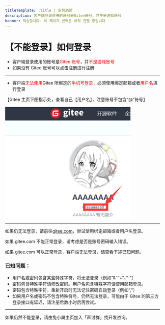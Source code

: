 ```yaml
---
titleTemplate: :title | 空荧酒馆
description: 客户端登录使用的账号是Gitee账号，并不是游戏账号
banner: 죄송합니다. 이 페이지 번역은 아직 진행 중입니다
---
```


[文：【不能登录】如何登录]: # 'https://support.qq.com/products/321980/faqs/97057'

# 【不能登录】如何登录

- 客户端登录使用的账号是<span style="color: red">Gitee 账号</span>，并<span style="color: red">不是游戏账号</span>
- 如果没有 Gitee 账号可以点击注册进行注册

---

- 客户端<span style="color: red">无法使用</span>Gitee 所绑定的<span style="color: red">手机号登录</span>，必须使用<span style="color: ">绑定邮箱</span>或者<span style="color: red">用户名</span>进行登录

【Gitee 主页下图指示处，查看自己【用户名】，注意账号不包含“@”符号】

![](/imgs/kr/manual/login/giteeusername.png)

---

如果仍无法登录，请前往[gitee.com](https://gitee.com/)，尝试使用绑定邮箱或者用户名登录。

如果 gitee.com 不能正常登录，请考虑是否是账号密码输入错误。

如果 gitee.com 可以正常登录，客户端无法登录，请查看下述已知问题。

### 已知问题：

- 用户名或密码包含某些特殊字符，将无法登录（例如“&”“+“、”-”）
- 密码包含特殊字符请修改密码。用户名包含特殊字符请使用邮箱登录。
- 密码包含特殊字符，重新开启时无法记住密码自动登录（例如“,”）
- 如果用户名或密码不包含特殊符号，仍然无法登录，可能由于 Gitee 的第三方登录接口有延迟，请注册后数小时后再尝试。

---

如果仍然不能登录，请由兔小巢主页加入「声讨群」找开发咨询。

